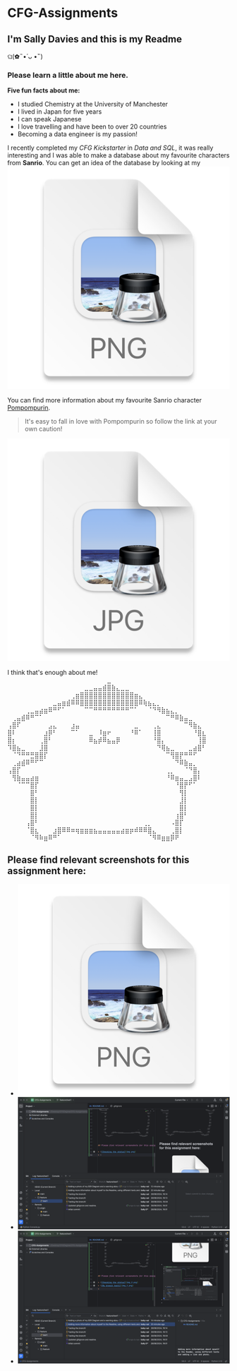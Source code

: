# CFG-Assignments

## I'm Sally Davies and this is my Readme 

ଘ(✿˵•́ ᴗ •̀˵)

### Please learn a little about me here. 

__Five fun facts about me:__
* I studied Chemistry at the University of Manchester
* I lived in Japan for five years
* I can speak Japanese
* I love travelling and have been to over 20 countries
* Becoming a data engineer is my passion!

I recently completed my *CFG Kickstarter* in *Data and SQL*, it was really interesting and I was able to make a
database about my favourite characters from **Sanrio**. 
You can get an idea of the database by looking at my ![EER Diagram](img_4.png)

You can find more information about my favourite Sanrio character [Pompompurin](https://sanrio.fandom.com/wiki/Pompompurin).
> It's easy to fall in love with Pompompurin so follow the link at your own caution!

![Here is my and my friend at Sanrio Puroland.](img_5.png)

I think that's enough about me!
⠀⠀⠀⠀⠀⠀⠀⠀⠀⠀⠀⠀⠀⠀⠀⠀⠀⠀⠀⠀⠀⠀⣀⠀⠀⠀⠀⠀⠀⠀⠀⠀⠀⠀⠀⠀⠀⠀⠀⠀⠀⠀⠀⠀
⠀⠀⠀⠀⠀⠀⠀⠀⠀⠀⠀⠀⠀⠀⠀⠀⠀⣀⣀⣤⣤⣾⣿⣷⣄⣀⣀⠀⠀⠀⠀⠀⠀⠀⠀⠀⠀⠀⠀⠀⠀⠀⠀⠀
⠀⠀⠀⠀⠀⠀⠀⠀⠀⠀⠀⠀⠀⠀⢀⣶⣿⣿⣿⣿⣿⣿⣿⣿⣿⣿⣿⣿⣶⣄⠀⠀⠀⠀⠀⠀⠀⠀⠀⠀⠀⠀⠀⠀
⠀⠀⠀⠀⠀⠀⠀⠀⠀⠀⣀⣤⣶⣾⠿⠿⣿⣿⣿⣿⣿⣿⣿⣿⣿⣿⣿⣿⣿⠿⢷⣦⣄⡀⠀⠀⠀⠀⠀⠀⠀⠀⠀⠀
⠀⠀⠀⠀⢀⣀⣤⣴⣶⠿⠛⠋⠁⠀⠀⠀⠀⠉⠉⠛⠛⠛⠛⠛⠛⠛⠛⠉⠁⠀⠀⠈⠙⠻⣷⣦⣄⡀⠀⠀⠀⠀⠀⠀
⠀⢀⣤⣾⠿⠛⠉⠁⠀⠀⠀⠀⠀⠀⠀⠀⠀⠀⠀⠀⠀⠀⠀⠀⠀⠀⠀⠀⠀⠀⠀⠀⠀⠀⠀⠉⠛⠿⣷⣤⣀⠀⠀⠀
⢠⣿⠏⠀⠀⠀⠀⠀⠀⣠⣄⠀⠀⠀⣰⣤⠀⠀⠀⠀⠀⠀⠀⠀⠀⠀⠀⠀⣀⠀⠀⠀⢀⣄⠀⠀⠀⠀⠀⠉⠻⣷⣄⠀
⣿⠇⠀⠀⠀⠀⠀⠀⣰⡿⠃⠀⠀⠀⠉⠁⠀⠀⣀⠀⠸⣶⠖⠀⠀⠀⠀⠘⠿⠁⠀⠀⢸⣿⠀⠀⠀⠀⠀⠀⠀⠘⣿⣆
⣿⡆⠀⠀⠀⠀⠀⢀⣿⠃⠀⠀⠀⠀⠀⠀⠀⠀⠿⣦⡾⠿⣦⣤⡿⠀⠀⠀⠀⠀⠀⠀⠘⣿⡄⠀⠀⠀⠀⠀⠀⠀⢸⣿
⠹⣿⣦⣀⠀⠀⠀⣸⣿⠀⠀⠀⠀⠀⠀⠀⠀⠀⠀⠀⠀⠀⠀⠀⠀⠀⠀⠀⠀⠀⠀⠀⠀⠙⢿⣦⣀⠀⠀⠀⣀⣴⣿⠃
⠀⠈⠙⠛⠛⣛⣿⣿⡏⠀⠀⠀⠀⠀⠀⠀⠀⠀⠀⠀⠀⠀⠀⠀⠀⠀⠀⠀⠀⠀⠀⠀⠀⠀⠀⠉⢻⣿⡟⠛⠛⠋⠀⠀
⠀⢀⣴⣾⠿⠛⠋⠉⠀⠀⠀⠀⠀⠀⠀⠀⠀⠀⠀⠀⠀⠀⠀⠀⠀⠀⠀⠀⠀⠀⠀⠀⠀⠀⠀⠀⠀⠙⠿⣷⣤⡀⠀⠀
⢠⣿⡏⠀⠀⠀⠀⠀⠀⠀⠀⠀⠀⠀⠀⠀⠀⠀⠀⠀⠀⠀⠀⠀⠀⠀⠀⠀⠀⠀⠀⠀⠀⠀⠀⢀⡀⠀⠀⠈⠙⣿⡄⠀
⠀⢻⣷⣤⣤⣴⣶⠀⠀⠀⠀⠀⠀⠀⠀⠀⠀⠀⠀⠀⠀⠀⠀⠀⠀⠀⠀⠀⠀⠀⠀⠀⠀⠀⠀⠘⠿⣶⣤⣀⣠⣿⠇⠀
⠀⠀⠈⠉⠉⣿⡏⠀⠀⠀⠀⠀⠀⠀⠀⠀⠀⠀⠀⠀⠀⠀⠀⠀⠀⠀⠀⠀⠀⠀⠀⠀⠀⠀⠀⠀⠀⠘⣿⡟⠋⠁⠀⠀
⠀⠀⠀⠀⠀⣿⠃⠀⠀⠀⠀⠀⠀⠀⠀⠀⠀⠀⠀⠀⠀⠀⠀⠀⠀⠀⠀⠀⠀⠀⠀⠀⠀⠀⠀⠀⠀⠀⢻⡇⠀⠀⠀⠀
⠀⠀⠀⠀⠀⣿⡇⠀⠀⠀⠀⠀⠀⠀⠀⠀⠀⠀⠀⠀⠀⠀⠀⠀⠀⠀⠀⠀⠀⠀⠀⠀⠀⠀⠀⠀⠀⠀⣸⡇⠀⠀⠀⠀
⠀⠀⠀⠀⠀⣿⡇⠀⠀⠀⠀⠀⠀⠀⠀⠀⠀⠀⠀⠀⠀⠀⠀⠀⠀⠀⠀⠀⠀⠀⠀⠀⠀⠀⠀⠀⠀⠀⣿⡇⠀⠀⠀⠀
⠀⠀⠀⠀⠀⣿⡇⠀⠀⠀⠀⠀⠀⠀⠀⠀⠀⠀⠀⠀⠀⠀⠀⠀⠀⠀⠀⠀⠀⠀⠀⠀⠀⠀⠀⠀⠀⢰⣿⠃⠀⠀⠀⠀
⠀⠀⠀⠀⢠⣿⠃⠀⠀⠀⠀⠀⠀⠀⠀⠀⠀⠀⠀⠀⠀⠀⠀⠀⠀⠀⠀⠀⠀⠀⢀⡀⠀⠀⠀⠀⠠⣿⡏⠀⠀⠀⠀⠀
⠀⠀⠀⠀⠈⣿⣆⠀⠀⠀⣰⣿⠿⠿⠶⢶⣶⣶⣶⣦⣤⣤⣤⣤⣤⣴⣶⡶⠾⠿⠿⣿⣄⠀⠀⠀⢀⣿⡇⠀⠀⠀⠀⠀
⠀⠀⠀⠀⠀⠈⠻⠷⣶⠿⠛⠁⠀⠀⠀⠀⠀⠀⠀⠀⠀⠀⠀⠀⠀⠀⠀⠀⠀⠀⠀⠈⠻⠿⣶⣶⡿⠟⠀⠀


## Please find relevant screenshots for this assignment here:

* ![Checking the status](img_2.png)
* ![My branch test1](img_1.png)
* ![You can see my meaningful message on the commit.](img_3.png)